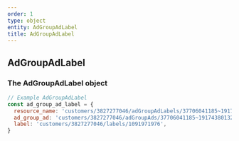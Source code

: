 ```yaml
---
order: 1
type: object
entity: AdGroupAdLabel
title: AdGroupAdLabel
---
```


## AdGroupAdLabel

### The AdGroupAdLabel object

```javascript
// Example AdGroupAdLabel
const ad_group_ad_label = {
  resource_name: 'customers/3827277046/adGroupAdLabels/37706041185~191743801329~1091971976',
  ad_group_ad: 'customers/3827277046/adGroupAds/37706041185~191743801329',
  label: 'customers/3827277046/labels/1091971976',
}
```
